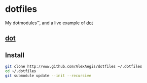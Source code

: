 # dotfiles

My dotmodules™, and a live example of [dot](https://github.com/alexaegis/dot)

## [dot](./dot/readme.md)

## Install

```sh
git clone http://www.github.com/AlexAegis/dotfiles ~/.dotfiles
cd ~/.dotfiles
git submodule update --init --recursive
```
